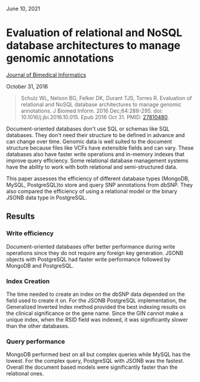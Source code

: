 June 10, 2021

# Evaluation of relational and NoSQL database architectures to manage genomic annotations

[Journal of Bimedical Informatics](https://doi.org/10.1016/j.jbi.2016.10.015)

October 31, 2016

> Schulz WL, Nelson BG, Felker DK, Durant TJS, Torres R. Evaluation of
> relational and NoSQL database architectures to manage genomic annotations. J
> Biomed Inform. 2016 Dec;64:288-295. doi: 10.1016/j.jbi.2016.10.015. Epub
> 2016 Oct 31. PMID: [27810480](https://pubmed.ncbi.nlm.nih.gov/27810480).

Document-oriented databases don't use SQL or schemas like SQL databases. They
don't need their structure to be defined in advance and can change over time.
Genomic data is well suited to the document structure because files like VCFs
have extensible fields and can vary. These databases also have faster write
operations and in-memory indexes that improve query efficiency. Some
relational database management systems have the ability to work with both
relational and semi-structured data.

This paper assesses the efficiency of different database types (MongoDB, MySQL,
PostgreSQL)to store and query SNP annotations from dbSNP. They also compared
the efficiency of using a relational model or the binary JSONB data type in
PostgreSQL.

## Results

### Write efficiency

Document-oriented databases offer better performance during write operations
since they do not require any foreign key generation. JSONB objects with
PostgreSQL had faster write performance followed by MongoDB and PostgreSQL.

### Index Creation

The time needed to create an index on the dbSNP data depended on the field used
to create it on. For the JSONB PostgreSQL implementation, the Generalized
Inverted Index method provided the best indexing results on the clinical
significance or the gene name. Since the GIN cannot make a unique index, when
the RSID field was indexed, it was significantly slower than the other
databases.

### Query performance

MongoDB performed best on all but complex queries while MySQL has the lowest.
For the complex query, PostgreSQL with JSONB was the fastest. Overall the
document based models were significantly faster than the relational ones.
